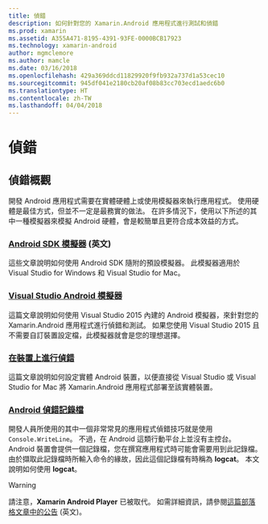 ```yaml
---
title: 偵錯
description: 如何針對您的 Xamarin.Android 應用程式進行測試和偵錯
ms.prod: xamarin
ms.assetid: A355A471-8195-4391-93FE-0000BCB17923
ms.technology: xamarin-android
author: mgmclemore
ms.author: mamcle
ms.date: 03/16/2018
ms.openlocfilehash: 429a369ddcd11829920f9fb932a737d1a53cec10
ms.sourcegitcommit: 945df041e2180cb20af08b83cc703ecd1aedc6b0
ms.translationtype: HT
ms.contentlocale: zh-TW
ms.lasthandoff: 04/04/2018
---
```

# <a name="debugging"></a>偵錯

## <a name="debugging-overview"></a>偵錯概觀

開發 Android 應用程式需要在實體硬體上或使用模擬器來執行應用程式。 使用硬體是最佳方式，但並不一定是最務實的做法。 在許多情況下，使用以下所述的其中一種模擬器來模擬 Android 硬體，會是較簡單且更符合成本效益的方式。


### <a name="android-sdk-emulatorandroiddeploy-testdebuggingandroid-sdk-emulatorindexmd"></a>[Android SDK 模擬器](~/android/deploy-test/debugging/android-sdk-emulator/index.md) \(英文\)

這些文章說明如何使用 Android SDK 隨附的預設模擬器。 此模擬器適用於 Visual Studio for Windows 和 Visual Studio for Mac。

### <a name="visual-studio-android-emulatorandroiddeploy-testdebuggingvisual-studio-android-emulatormd"></a>[Visual Studio Android 模擬器](~/android/deploy-test/debugging/visual-studio-android-emulator.md)

這篇文章說明如何使用 Visual Studio 2015 內建的 Android 模擬器，來針對您的 Xamarin.Android 應用程式進行偵錯和測試。 如果您使用 Visual Studio 2015 且不需要自訂裝置設定檔，此模擬器就會是您的理想選擇。

### <a name="debugging-on-a-deviceandroiddeploy-testdebuggingdebug-on-devicemd"></a>[在裝置上進行偵錯](~/android/deploy-test/debugging/debug-on-device.md)

這篇文章說明如何設定實體 Android 裝置，以便直接從 Visual Studio 或 Visual Studio for Mac 將 Xamarin.Android 應用程式部署至該實體裝置。

### <a name="android-debug-logandroiddeploy-testdebuggingandroid-debug-logmd"></a>[Android 偵錯記錄檔](~/android/deploy-test/debugging/android-debug-log.md)

開發人員所使用的其中一個非常常見的應用程式偵錯技巧就是使用 `Console.WriteLine`。 不過，在 Android 這類行動平台上並沒有主控台。 Android 裝置會提供一個記錄檔，您在撰寫應用程式時可能會需要用到此記錄檔。 由於擷取此記錄檔時所輸入命令的緣故，因此這個記錄檔有時稱為 **logcat**。 本文說明如何使用 **logcat**。

> [!WARNING]
> 請注意，**Xamarin Android Player** 已被取代。 如需詳細資訊，請參閱[這篇部落格文章中的公告](https://blog.xamarin.com/live-from-dotnetconf-cycle-7-xamarin-studio-6-and-more/) \(英文\)。
